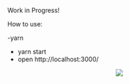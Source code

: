 Work in Progress!

How to use:

  -yarn
  - yarn start
  - open http://localhost:3000/

<div style="position:relative; margin:auto;text-align:center; width:100%;">
  <img src="https://user-images.githubusercontent.com/23408500/32512116-38b029b8-c3f6-11e7-88dc-e7ff98560fe7.png"/>
</div>
